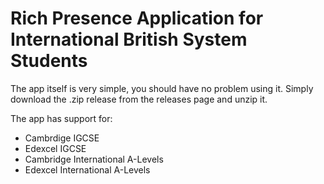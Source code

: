 # Rich Presence Application for International British System Students
The app itself is very simple, you should have no problem using it. Simply download the .zip release from the releases page and unzip it.

The app has support for:
- Cambrdige IGCSE
- Edexcel IGCSE
- Cambridge International A-Levels
- Edexcel International A-Levels
